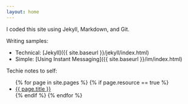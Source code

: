 ```yaml
---
layout: home
---
```

I coded this site using Jekyll, Markdown, and Git.

Writing samples: 

* Technical: [Jekyll]({{ site.baseurl }}/jekyll/index.html)
* Simple: [Using Instant Messaging]({{ site.baseurl }}/im/index.html)

Techie notes to self:

<div id="grid">
	<ul id = "limheight">
	{% for page in site.pages %}
	  {% if page.resource == true %}
	    <div class="item">
	      <li><a href="{{ site.baseurl }}{{ page.url }}">{{ page.title }}</a></li>
	    </div>
	  {% endif %}
	{% endfor %}
	</ul>
</div>

<div>
	<script>
  (function() {
    var cx = '006793602710358171439:8vsbxk9foow';
    var gcse = document.createElement('script');
    gcse.type = 'text/javascript';
    gcse.async = true;
    gcse.src = 'https://cse.google.com/cse.js?cx=' + cx;
    var s = document.getElementsByTagName('script')[0];
    s.parentNode.insertBefore(gcse, s);
  })();
</script>
<gcse:search></gcse:search>
</div>
